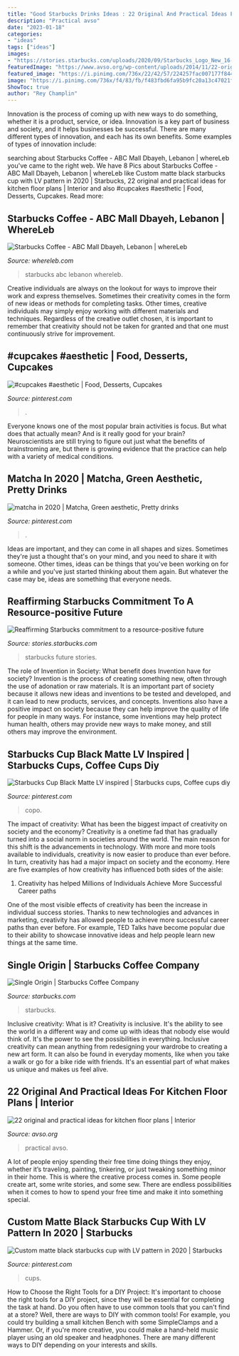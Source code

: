 ```yaml
---
title: "Good Starbucks Drinks Ideas : 22 Original And Practical Ideas For Kitchen Floor Plans"
description: "Practical avso"
date: "2023-01-18"
categories:
- "ideas"
tags: ["ideas"]
images:
- "https://stories.starbucks.com/uploads/2020/09/Starbucks_Logo_New_16-FEATURED-IMAGE-1024x683.jpg"
featuredImage: "https://www.avso.org/wp-content/uploads/2014/11/22-original-and-practical-ideas-for-kitchen-floor-plans-1415629053.jpg"
featured_image: "https://i.pinimg.com/736x/22/42/57/224257fac007177f8443673f7ed0b0ea.jpg"
image: "https://i.pinimg.com/736x/f4/83/fb/f483fbd6fa95b9fc20a13c47021f9f2c.jpg"
ShowToc: true
author: "Rey Champlin"
---
```



Innovation is the process of coming up with new ways to do something, whether it is a product, service, or idea. Innovation is a key part of business and society, and it helps businesses be successful. There are many different types of innovation, and each has its own benefits. Some examples of types of innovation include:

	

		
searching about Starbucks Coffee - ABC Mall Dbayeh, Lebanon | whereLeb you've came to the right web. We have 8 Pics about Starbucks Coffee - ABC Mall Dbayeh, Lebanon | whereLeb like Custom matte black starbucks cup with LV pattern in 2020 | Starbucks, 22 original and practical ideas for kitchen floor plans | Interior and also #cupcakes #aesthetic | Food, Desserts, Cupcakes. Read more:
		
    
## Starbucks Coffee - ABC Mall Dbayeh, Lebanon | WhereLeb

<img loading=lazy src="https://www.whereleb.com/img/placespictures/160/160011/full/160011_754.jpg" onerror="this.onerror=null;this.src='https://tse3.mm.bing.net/th?id=OIP.7BuK-tkNtjEKw4WozvSA2QHaJ4&amp;pid=15.1';" alt="Starbucks Coffee - ABC Mall Dbayeh, Lebanon | whereLeb">

_Source: whereleb.com_

>starbucks abc lebanon whereleb. 

	

Creative individuals are always on the lookout for ways to improve their work and express themselves. Sometimes their creativity comes in the form of new ideas or methods for completing tasks. Other times, creative individuals may simply enjoy working with different materials and techniques. Regardless of the creative outlet chosen, it is important to remember that creativity should not be taken for granted and that one must continuously strive for improvement.

    
## #cupcakes #aesthetic | Food, Desserts, Cupcakes

<img loading=lazy src="https://i.pinimg.com/736x/a9/fa/86/a9fa86ded7f67e614e8a9dc36a8d2b08.jpg" onerror="this.onerror=null;this.src='https://tse4.mm.bing.net/th?id=OIP.hOe9auiUe9Srn4kjUSSCMgHaJ3&amp;pid=15.1';" alt="#cupcakes #aesthetic | Food, Desserts, Cupcakes">

_Source: pinterest.com_

>. 

	

Everyone knows one of the most popular brain activities is focus. But what does that actually mean? And is it really good for your brain? Neuroscientists are still trying to figure out just what the benefits of brainstroming are, but there is growing evidence that the practice can help with a variety of medical conditions.

    
## Matcha In 2020 | Matcha, Green Aesthetic, Pretty Drinks

<img loading=lazy src="https://i.pinimg.com/736x/22/42/57/224257fac007177f8443673f7ed0b0ea.jpg" onerror="this.onerror=null;this.src='https://tse1.mm.bing.net/th?id=OIP.sActDZZIBarUlkMpHK5nVwHaJ3&amp;pid=15.1';" alt="matcha in 2020 | Matcha, Green aesthetic, Pretty drinks">

_Source: pinterest.com_

>. 

	

Ideas are important, and they can come in all shapes and sizes. Sometimes they're just a thought that's on your mind, and you need to share it with someone. Other times, ideas can be things that you've been working on for a while and you've just started thinking about them again. But whatever the case may be, ideas are something that everyone needs.

    
## Reaffirming Starbucks Commitment To A Resource-positive Future

<img loading=lazy src="https://stories.starbucks.com/uploads/2020/09/Starbucks_Logo_New_16-FEATURED-IMAGE-1024x683.jpg" onerror="this.onerror=null;this.src='https://tse2.mm.bing.net/th?id=OIP.Kim45RzAFwYjEAm5_HjHPQHaE8&amp;pid=15.1';" alt="Reaffirming Starbucks commitment to a resource-positive future">

_Source: stories.starbucks.com_

>starbucks future stories. 

	

The role of Invention in Society: What benefit does Invention have for society?
Invention is the process of creating something new, often through the use of adonation or raw materials. It is an important part of society because it allows new ideas and inventions to be tested and developed, and it can lead to new products, services, and concepts. Inventions also have a positive impact on society because they can help improve the quality of life for people in many ways. For instance, some inventions may help protect human health, others may provide new ways to make money, and still others may improve the environment.

    
## Starbucks Cup Black Matte LV Inspired | Starbucks Cups, Coffee Cups Diy

<img loading=lazy src="https://i.pinimg.com/736x/f4/83/fb/f483fbd6fa95b9fc20a13c47021f9f2c.jpg" onerror="this.onerror=null;this.src='https://tse3.mm.bing.net/th?id=OIP.hYmeXy0kjR0yQMdupmIQMgHaJ3&amp;pid=15.1';" alt="Starbucks Cup Black Matte LV inspired | Starbucks cups, Coffee cups diy">

_Source: pinterest.com_

>copo. 

	

The impact of creativity: What has been the biggest impact of creativity on society and the economy?
Creativity is a onetime fad that has gradually turned into a social norm in societies around the world. The main reason for this shift is the advancements in technology. With more and more tools available to individuals, creativity is now easier to produce than ever before. In turn, creativity has had a major impact on society and the economy. Here are five examples of how creativity has influenced both sides of the aisle:
1) Creativity has helped Millions of Individuals Achieve More Successful Career paths

One of the most visible effects of creativity has been the increase in individual success stories. Thanks to new technologies and advances in marketing, creativity has allowed people to achieve more successful career paths than ever before. For example, TED Talks have become popular due to their ability to showcase innovative ideas and help people learn new things at the same time.

    
## Single Origin | Starbucks Coffee Company

<img loading=lazy src="https://globalassets.starbucks.com/assets/961dac356ae44c2caf86b30dd21809e7.jpg" onerror="this.onerror=null;this.src='https://tse2.mm.bing.net/th?id=OIP.1Or03fuMgc-5iuDf4K2qDwHaEK&amp;pid=15.1';" alt="Single Origin | Starbucks Coffee Company">

_Source: starbucks.com_

>starbucks. 

	

Inclusive creativity: What is it?
Creativity is inclusive. It's the ability to see the world in a different way and come up with ideas that nobody else would think of. It's the power to see the possibilities in everything. Inclusive creativity can mean anything from redesigning your wardrobe to creating a new art form. It can also be found in everyday moments, like when you take a walk or go for a bike ride with friends. It's an essential part of what makes us unique and makes us feel alive.

    
## 22 Original And Practical Ideas For Kitchen Floor Plans | Interior

<img loading=lazy src="https://www.avso.org/wp-content/uploads/2014/11/22-original-and-practical-ideas-for-kitchen-floor-plans-1415629053.jpg" onerror="this.onerror=null;this.src='https://tse4.mm.bing.net/th?id=OIP.6hOqSf1z14EUJnZG6G0ZVAHaKA&amp;pid=15.1';" alt="22 original and practical ideas for kitchen floor plans | Interior">

_Source: avso.org_

>practical avso. 

	

A lot of people enjoy spending their free time doing things they enjoy, whether it’s traveling, painting, tinkering, or just tweaking something minor in their home. This is where the creative process comes in. Some people create art, some write stories, and some sew. There are endless possibilities when it comes to how to spend your free time and make it into something special.

    
## Custom Matte Black Starbucks Cup With LV Pattern In 2020 | Starbucks

<img loading=lazy src="https://i.pinimg.com/736x/88/4f/d5/884fd50237912f63b4d2ba320fdc39db.jpg" onerror="this.onerror=null;this.src='https://tse1.mm.bing.net/th?id=OIP.VdMhyneA8AHTmgTT5cZPJQHaJ3&amp;pid=15.1';" alt="Custom matte black starbucks cup with LV pattern in 2020 | Starbucks">

_Source: pinterest.com_

>cups. 

	

How to Choose the Right Tools for a DIY Project: It's important to choose the right tools for a DIY project, since they will be essential for completing the task at hand.
Do you often have to use common tools that you can't find at a store? Well, there are ways to DIY with common tools! For example, you could try building a small kitchen Bench with some SimpleClamps and a Hammer. Or, if you're more creative, you could make a hand-held music player using an old speaker and headphones. There are many different ways to DIY depending on your interests and skills.

